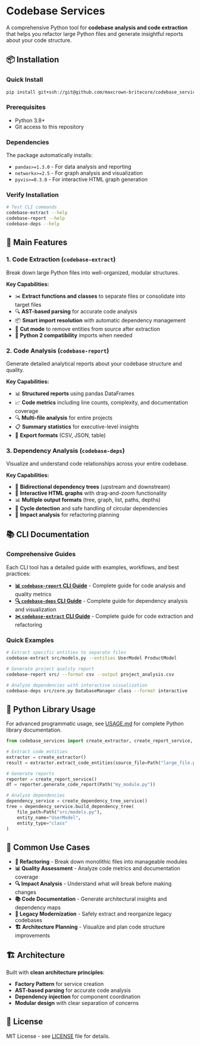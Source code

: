 # Codebase Services

A comprehensive Python tool for **codebase analysis and code extraction** that helps you refactor large Python files and generate insightful reports about your code structure.

## 📦 Installation

### Quick Install
```bash
pip install git+ssh://git@github.com/maxcrown-britecore/codebase_services.git
```

### Prerequisites
- Python 3.8+
- Git access to this repository

### Dependencies
The package automatically installs:
- `pandas>=1.3.0` - For data analysis and reporting
- `networkx>=2.5` - For graph analysis and visualization
- `pyvis>=0.3.0` - For interactive HTML graph generation

### Verify Installation
```bash
# Test CLI commands
codebase-extract --help
codebase-report --help  
codebase-deps --help
```

## 🚀 Main Features

### 1. **Code Extraction** (`codebase-extract`)
Break down large Python files into well-organized, modular structures.

**Key Capabilities:**
- ✂️ **Extract functions and classes** to separate files or consolidate into target files
- 🔍 **AST-based parsing** for accurate code analysis
- 📦 **Smart import resolution** with automatic dependency management
- 🔄 **Cut mode** to remove entities from source after extraction
- 🐍 **Python 2 compatibility** imports when needed

### 2. **Code Analysis** (`codebase-report`)
Generate detailed analytical reports about your codebase structure and quality.

**Key Capabilities:**
- 📊 **Structured reports** using pandas DataFrames
- 📈 **Code metrics** including line counts, complexity, and documentation coverage
- 🔍 **Multi-file analysis** for entire projects
- 📋 **Summary statistics** for executive-level insights
- 💾 **Export formats** (CSV, JSON, table)

### 3. **Dependency Analysis** (`codebase-deps`)
Visualize and understand code relationships across your entire codebase.

**Key Capabilities:**
- 🌳 **Bidirectional dependency trees** (upstream and downstream)
- 🎨 **Interactive HTML graphs** with drag-and-zoom functionality
- 📊 **Multiple output formats** (tree, graph, list, paths, depths)
- 🔄 **Cycle detection** and safe handling of circular dependencies
- 🎯 **Impact analysis** for refactoring planning

## 📚 CLI Documentation

### Comprehensive Guides

Each CLI tool has a detailed guide with examples, workflows, and best practices:

- **[📊 `codebase-report` CLI Guide](CODEBASE_REPORT_CLI_GUIDE.md)** - Complete guide for code analysis and quality metrics
- **[🔍 `codebase-deps` CLI Guide](CODEBASE_DEPS_CLI_GUIDE.md)** - Complete guide for dependency analysis and visualization  
- **[✂️ `codebase-extract` CLI Guide](CODEBASE_EXTRACT_CLI_GUIDE.md)** - Complete guide for code extraction and refactoring

### Quick Examples

```bash
# Extract specific entities to separate files
codebase-extract src/models.py --entities UserModel ProductModel

# Generate project quality report
codebase-report src/ --format csv --output project_analysis.csv

# Analyze dependencies with interactive visualization
codebase-deps src/core.py DatabaseManager class --format interactive
```

## 🐍 Python Library Usage

For advanced programmatic usage, see [USAGE.md](USAGE.md) for complete Python library documentation.

```python
from codebase_services import create_extractor, create_report_service, create_dependency_tree_service

# Extract code entities
extractor = create_extractor()
result = extractor.extract_code_entities(source_file=Path("large_file.py"))

# Generate reports
reporter = create_report_service()
df = reporter.generate_code_report(Path("my_module.py"))

# Analyze dependencies
dependency_service = create_dependency_tree_service()
tree = dependency_service.build_dependency_tree(
    file_path=Path("src/models.py"),
    entity_name="UserModel", 
    entity_type="class"
)
```

## 🎯 Common Use Cases

- **🔄 Refactoring** - Break down monolithic files into manageable modules
- **📊 Quality Assessment** - Analyze code metrics and documentation coverage
- **🔍 Impact Analysis** - Understand what will break before making changes
- **📚 Code Documentation** - Generate architectural insights and dependency maps
- **🚀 Legacy Modernization** - Safely extract and reorganize legacy codebases
- **🏗️ Architecture Planning** - Visualize and plan code structure improvements

## 🏗️ Architecture

Built with **clean architecture principles**:
- **Factory Pattern** for service creation
- **AST-based parsing** for accurate code analysis
- **Dependency injection** for component coordination
- **Modular design** with clear separation of concerns

## 📄 License

MIT License - see [LICENSE](LICENSE) file for details.
